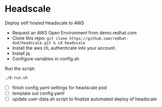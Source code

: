 # Headscale
Deploy self hosted Headscale to AWS

- Request an AWS Open Environment from demo.redhat.com
- Clone this repo: `git clone https://github.com/redhat-dod/headscale.git & cd headscale`
- Install the aws cli, authenticate into your account. 
- Install jq
- Configure variables in config.sh

Run the script:
```bash
./0-run.sh
```

- [ ] finish config.yaml settings for headscale pod 
- [ ] template out config.yaml 
- [ ] update user-data.sh script to finalize automated deploy of headscale